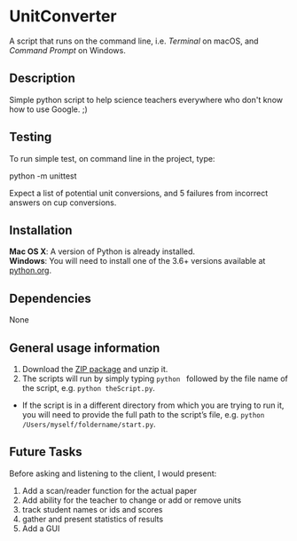 # UnitConverter

A script that runs on the command line, i.e. *Terminal* on macOS, and *Command Prompt* on Windows.

## Description

Simple python script to help science teachers everywhere who don't know how to use Google.
;)

## Testing

To run simple test, on command line in the project, type:

python -m unittest

Expect a list of potential unit conversions, and 5 failures from incorrect answers on cup conversions.

## Installation

**Mac OS X**: A version of Python is already installed.  
**Windows**: You will need to install one of the 3.6+ versions available at [python.org](http://www.python.org/getit/).

## Dependencies

None

## General usage information

1. Download the [ZIP package](https://github.com/adobe-type-tools/python-scripts/archive/master.zip) and unzip it.
2. The scripts will run by simply typing `python ` followed by the file name of the script, e.g. `python theScript.py`.
 * If the script is in a different directory from which you are trying to run it, you will need to provide the full path to the script’s file, e.g. `python /Users/myself/foldername/start.py`.


## Future Tasks

Before asking and listening to the client, I would present:

1. Add a scan/reader function for the actual paper
1. Add ability for the teacher to change or add or remove units
3. track student names or ids and scores
4. gather and present statistics of results
5. Add a GUI


